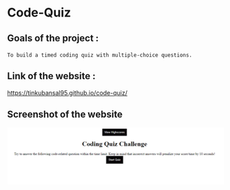 # Code-Quiz

## Goals of the project :

`To build a timed coding quiz with multiple-choice questions.`

## Link of the website :

https://tinkubansal95.github.io/code-quiz/

## Screenshot of the website

![ScreenShot of the Website](Assets/images/ScreenShotOFTheWebsite.png)
